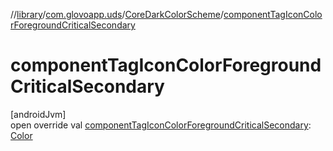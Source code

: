 //[library](../../../index.md)/[com.glovoapp.uds](../index.md)/[CoreDarkColorScheme](index.md)/[componentTagIconColorForegroundCriticalSecondary](component-tag-icon-color-foreground-critical-secondary.md)

# componentTagIconColorForegroundCriticalSecondary

[androidJvm]\
open override val [componentTagIconColorForegroundCriticalSecondary](component-tag-icon-color-foreground-critical-secondary.md): [Color](https://developer.android.com/reference/kotlin/androidx/compose/ui/graphics/Color.html)
